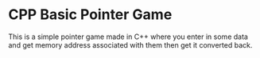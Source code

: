 # CPP Basic Pointer Game
This is a simple pointer game made in C++ where you enter in some data and get memory address associated with them then get it converted back.
